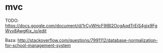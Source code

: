 mvc
===

TODO: https://docs.google.com/document/d/1rCyWHcF9lBl2OcgAqdTrEjS4gjx9FgWyx8AwgKjx_io/edit

Baza: http://stackoverflow.com/questions/7991112/database-normalization-for-school-management-system
